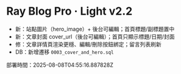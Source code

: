 # Ray Blog Pro · Light v2.2
- 新：站點圖片（hero_image）+ 後台可編輯；首頁標題/副標題置中
- 新：文章封面 cover_url（後台可編輯）；首頁只顯示標題/日期/封面
- 修：文章詳情頁渲染更穩、編輯/刪除按鈕綁定；留言列表刷新
- DB：新增遷移 `0003_cover_and_hero.sql`

部署時間：2025-08-08T04:55:16.887828Z
